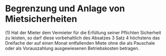 # Begrenzung und Anlage von Mietsicherheiten

(1) Hat der Mieter dem Vermieter für die Erfüllung seiner Pflichten Sicherheit zu leisten, so darf diese vorbehaltlich des Absatzes 3 Satz 4 höchstens das Dreifache der auf einen Monat entfallenden Miete ohne die als Pauschale oder als Vorauszahlung ausgewiesenen Betriebskosten betragen.
